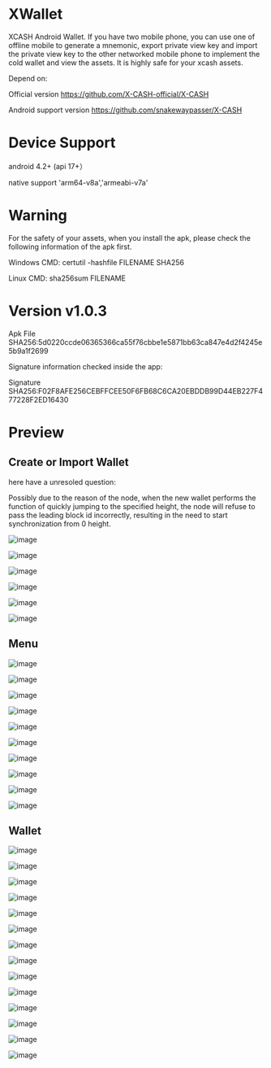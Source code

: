 # XWallet

XCASH Android Wallet. If you have two mobile phone, you can use one of offline mobile to generate a mnemonic, export private view key and import the private view key to the other networked mobile phone to implement the cold wallet and view the assets. It is highly safe for your xcash assets.

Depend on:

Official version  https://github.com/X-CASH-official/X-CASH

Android support version  https://github.com/snakewaypasser/X-CASH

# Device Support

android 4.2+ (api 17+）

native support  'arm64-v8a','armeabi-v7a'

# Warning

For the safety of your assets, when you install the apk, please check the following information of the apk first.

Windows CMD: certutil -hashfile FILENAME SHA256

Linux CMD: sha256sum FILENAME

# Version v1.0.3

Apk File SHA256:5d0220ccde06365366ca55f76cbbe1e5871bb63ca847e4d2f4245e5b9a1f2699

Signature information checked inside the app:

Signature SHA256:F02F8AFE256CEBFFCEE50F6FB68C6CA20EBDDB99D44EB227F477228F2ED16430

# Preview

## Create or Import Wallet

here have a unresoled question:

Possibly due to the reason of the node, when the new wallet performs the function of quickly jumping to the specified height, the node will refuse to pass the leading block id incorrectly, resulting in the need to start synchronization from 0 height.


![image](https://github.com/snakewaypasser/xwallet/blob/master/preview/1.png)

![image](https://github.com/snakewaypasser/xwallet/blob/master/preview/2.png)

![image](https://github.com/snakewaypasser/xwallet/blob/master/preview/3.png)

![image](https://github.com/snakewaypasser/xwallet/blob/master/preview/4.png)

![image](https://github.com/snakewaypasser/xwallet/blob/master/preview/5.png)

![image](https://github.com/snakewaypasser/xwallet/blob/master/preview/6.png)


## Menu


![image](https://github.com/snakewaypasser/xwallet/blob/master/preview/7.png)

![image](https://github.com/snakewaypasser/xwallet/blob/master/preview/8.png)

![image](https://github.com/snakewaypasser/xwallet/blob/master/preview/9.png)

![image](https://github.com/snakewaypasser/xwallet/blob/master/preview/10.png)

![image](https://github.com/snakewaypasser/xwallet/blob/master/preview/11.png)

![image](https://github.com/snakewaypasser/xwallet/blob/master/preview/12.png)

![image](https://github.com/snakewaypasser/xwallet/blob/master/preview/13.png)

![image](https://github.com/snakewaypasser/xwallet/blob/master/preview/14.png)

![image](https://github.com/snakewaypasser/xwallet/blob/master/preview/15.png)

![image](https://github.com/snakewaypasser/xwallet/blob/master/preview/16.png)


## Wallet


![image](https://github.com/snakewaypasser/xwallet/blob/master/preview/17.png)

![image](https://github.com/snakewaypasser/xwallet/blob/master/preview/18.png)

![image](https://github.com/snakewaypasser/xwallet/blob/master/preview/19.png)

![image](https://github.com/snakewaypasser/xwallet/blob/master/preview/20.png)

![image](https://github.com/snakewaypasser/xwallet/blob/master/preview/21.png)

![image](https://github.com/snakewaypasser/xwallet/blob/master/preview/22.png)

![image](https://github.com/snakewaypasser/xwallet/blob/master/preview/23.png)

![image](https://github.com/snakewaypasser/xwallet/blob/master/preview/24.png)

![image](https://github.com/snakewaypasser/xwallet/blob/master/preview/25.png)

![image](https://github.com/snakewaypasser/xwallet/blob/master/preview/26.png)

![image](https://github.com/snakewaypasser/xwallet/blob/master/preview/27.png)

![image](https://github.com/snakewaypasser/xwallet/blob/master/preview/28.png)

![image](https://github.com/snakewaypasser/xwallet/blob/master/preview/29.png)

![image](https://github.com/snakewaypasser/xwallet/blob/master/preview/30.png)

